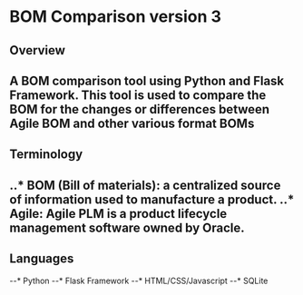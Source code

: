 # BOM Comparison version 3
## Overview ##

A BOM comparison tool using Python and Flask Framework. 
This tool is used to compare the BOM for the changes or differences between Agile BOM and other various format BOMs
---
## Terminology ##

..* BOM (Bill of materials): a centralized source of information used to manufacture a product.
..* Agile: Agile PLM is a product lifecycle management software owned by Oracle.
---
## Languages ##

--* Python
--* Flask Framework
--* HTML/CSS/Javascript
--* SQLite
